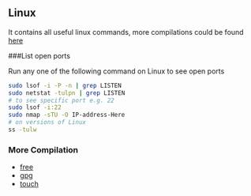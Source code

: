 ## Linux
It contains all useful linux commands, more compilations could be found [here](#more-compilation)

###List open ports

Run any one of the following command on Linux to see open ports
```bash
sudo lsof -i -P -n | grep LISTEN
sudo netstat -tulpn | grep LISTEN
# to see specific port e.g. 22
sudo lsof -i:22
sudo nmap -sTU -O IP-address-Here
# on versions of Linux 
ss -tulw
```

### More Compilation
* [free][1]
* [gpg][2]
* [touch][3]


[1]: ./free.md
[2]: ./gpg.md
[3]: ./touch.cmd.md